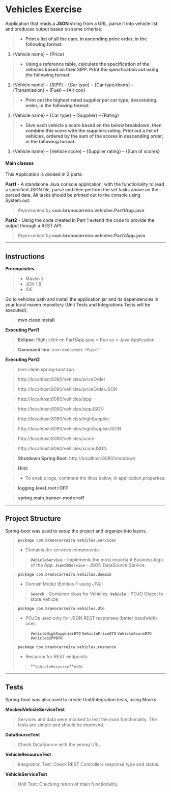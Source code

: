 Vehicles Exercise
===================


Application that reads a **JSON** string from a URL, parse it into vehicle list, and produces output based on some criterias:
> - **Print a list of all the cars, in ascending price order, in the following format:**
1. {Vehicle name} – {Price}
> - **Using a reference table, calculate the specification of the vehicles based on their SIPP. Print the specification out using the following format:**
1. {Vehicle name} – {SIPP} – {Car type} – {Car type/doors} – {Transmission} – {Fuel} – {Air con}
> - **Print out the highest rated supplier per car type, descending order, in the following format:**
1. {Vehicle name} – {Car type} – {Supplier} – {Rating}
> - **Give each vehicle a score based on the below breakdown, then combine this score with the suppliers rating. Print out a list of vehicles, ordered by the sum of the scores in descending order, in the following format:**
1. {Vehicle name} – {Vehicle score} – {Supplier rating} – {Sum of scores}

#### <i class="icon-refresh"></i> Main classes

This Application is divided in 2 parts:

**Part1** - A standalone Java console application, with the functionality to read a specified JSON file, parse and then perform the set tasks above on the parsed data. All tasks should be printed out to the console using System.out.
> *Represented by* **com.brunocarreira.vehicles.Part1App.java**

**Part2** - Using the code created in Part 1 extend the code to provide the output through a REST API.
> *Represented by* **com.brunocarreira.vehicles.Part2App.java**

----------


Instructions
-------------

**Prerequisites** 

> - Maven 3
> - JDK 1.8
> - IDE

Go to vehicles path and install the application jar and its dependencies in your local maven repository (Unit Tests and Integrations Tests will be executed):

> **mvn clean install**

**Executing Part1** 

> **Eclipse**: Right click on Part1App.java > Run as > Java Application

> **Command line**: mvn exec:exec -Ppart1


**Executing Part2** 

> mvn clean spring-boot:run


> http://localhost:8080/vehicles/priceOrder
 
> http://localhost:8080/vehicles/priceOrderJSON

> http://localhost:8080/vehicles/sipp

> http://localhost:8080/vehicles/sippJSON

> http://localhost:8080/vehicles/highSupplier

> http://localhost:8080/vehicles/highSupplierJSON

> http://localhost:8080/vehicles/score

> http://localhost:8080/vehicles/scoreJSON


> **Shutdown Spring Boot**: http://localhost:8080/shutdown


> **Hint:**

> - To enable logs, comment the lines below, in application.properties:

> **logging.level.root=OFF**

> **spring.main.banner-mode=off**


----------


Project Structure
-------------------

Spring-boot was used to setup the project and organize into layers.

> **```package com.brunocarreira.vehicles.services```**
> - Contains the services components:
> > **```VehicleService```** - Implements the most important Business logic of the App.
> > **```JsonDSService```** - JSON DataSource Service


> **```package com.brunocarreira.vehicles.domain```**
> - Domain Model (Entities if using JPA):
> > **```Search```** - Container class for Vehicles.
> > **```Vehicle```** - POJO Object to store Vehicle


> **```package com.brunocarreira.vehicles.dto```**
> - POJOs used only for JSON REST responses (better bandwidth use):
> > **```VehicleHighSupplierDTO```**
> > **```VehiclePriceDTO```**
> > **```VehicleScoreDTO```**
> > **```VehicleSIPPDTO```**

> **```package com.brunocarreira.vehicles.resource```**
> - Resource for REST endpoints:
> > **```VehicleResource```**ests


----------


Tests
-------------------

Spring-boot was also used to create Unit/Integration tests, using Mocks.

**MockedVehicleServiceTest** 
> Services and data were mocked to test the main functionality. The tests are simple and should be improved.

**DataSourceTest** 
> Check DataSource with the wrong URL.

**VehicleResourceTest** 
> Integration Test: Check REST Controllers response type and status.

**VehicleServiceTest** 
> Unit Test: Checking return of main functionality.
